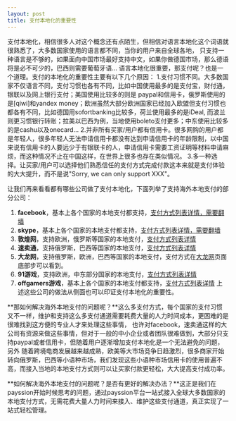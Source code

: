 ```yaml
---
layout: post
title: 支付本地化的重要性
---
```


支付本地化，相信很多人对这个概念还有点陌生，但相信对语言本地化这个词语就很熟悉了，大多数国家使用的语言都不同，当你的用户来自全球各地，
只支持一种语言是不够的，如果面向中国市场最好支持中文，如果你做德国市场，那么德语将是必不可少的，巴西则需要葡萄牙语...
语言本地化很重要，那支付呢？也是一个道理。支付的本地化的重要性主要有以下几个原因：
1.支付习惯不同。大多数国家不仅语言不同，支付习惯也各有不同，比如中国使用最多的是支付宝，财付通，银联以及网上银行支付；美国使用比较多的则是
paypal和信用卡，俄罗斯使用的是[qiwi]和yandex money；欧洲虽然大部分欧洲国家已经加入欧盟但支付习惯也都各有不同，比如德国用sofortbanking比较多，荷兰使用最多的是iDeal,
而波兰则更习惯银行转账；拉美以巴西为例，当地使用boleto支付更多；中东使用比较多的是cashu以及onecard...
2.并非所有买家/用户都有信用卡。很多网购的用户都是年轻人，很多年轻人无法申请信用卡都没有达到申请信用卡的年龄限制，以中国来说有信用卡的人要远少于有银联卡的人，申请信用卡需要工资证明等材料申请麻烦，而这种情况不止在中国这样，在世界上很多也存在类似情况。
3.多一种选择。让买家/用户可以选择他们熟悉信任的支付方式完成付款这本来就是支付体验的大大提升，而不是说"Sorry, we can only support XXX"。

让我们再来看看都有哪些公司做了支付本地化，下面列举了支持海外本地支付的部分公司：
1. **facebook**，基本上各个国家的本地支付都支持，[支付方式列表详情，需要翻墙](https://www.facebook.com/help/203680236341574 "facebook支持的海外本地支付方式")
2. **skype**，基本上各个国家的本地支付都支持，[支付方式列表详情，需要翻墙](https://support.skype.com/en/faq/FA12323/how-can-i-pay-for-skype "skype支持的海外本地支付方式")
3. **敦煌网**，支持欧洲，俄罗斯等国家的本地支付，[支付方式列表详情](http://help.dhgate.com/help/buyerhelpen.php?catid=2302&artid=D74DDC2074E3D504E04010AC0C645DF9#help_php-listmiddel-4 "敦煌网支持的海外本地支付方式")
4. **速卖通**，支持俄罗斯，巴西等国家的本地支付，[支付方式列表详情](http://help.aliexpress.com/payment_methods.html  "速卖通支持的海外本地支付方式")
5. **大龙网**，支持俄罗斯，欧洲，巴西等国家的本地支付，支付方式在[大龙网](http://www.dinodirect.com "大龙网支持的海外本地支付方式")页面底部步可以看到。
5. **91游戏**，支持欧洲，中东部分国家的本地支付，[支付方式列表详情](https://credit.99.com/purchase/  "91支持的海外本地支付方式")
6. **offgamers游戏**，基本上各个国家的本地支付都支持，[支付方式列表详情](http://kb.offgamers.com/en/category/payment-option/?c=US "offgamers支持的海外本地支付方式")
上述这些公司的做法从侧面也可以印证支付本地化的重要性。

**那如何解决海外本地支付的问题呢？**这么多支付方式，每个国家的支付习惯又不一样，维护和支持这么多支付通道需要耗费大量的人力时间成本，更困难的是很难找到这方便的专业人才来处理这些事情，
也许对facebook，速卖通这样的大公司有资源来做这些事情，但对于一般的中小企业或者团队很难做到，大部分只支持paypal或者信用卡，但随着用户逐渐增加支付本地化是一个无法避免的问题，另外
随着跨境电商发展越来越成熟，欧美等大市场竞争日趋激烈，很多商家开始转向俄罗斯，巴西等小语种市场，我们发现这些小语种市场信用卡的使用普遍不高，而接入当地的本地支付方式则可以让买家付款更轻松，大大提高支付成功率。

**如何解决海外本地支付的问题呢？是否有更好的解决办法？**这正是我们在payssion开始时候思考的问题，通过payssion平台一站式接入全球大多数国家的本地支付方式，无需花费大量人力时间来接入、维护这些支付通道，真正实现了一站式轻松管理。


